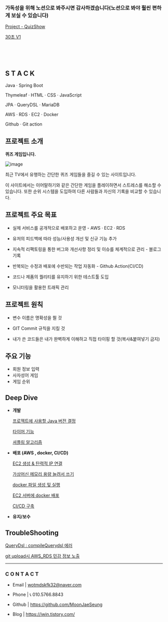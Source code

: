 
### 가독성을 위해 노션으로 봐주시면 감사하겠습니다(노션으로 봐야 훨씬 편하게 보실 수 있습니다)
[Project - QuizShow ](https://www.notion.so/Project-QuizShow-b49dc7c1b6af4e328fbb8d3872e5d281?pvs=21) <br>

[30초 V1](https://www.notion.so/30-V1-aac81e2f51d7459a896276e2f528b225?pvs=21)


<br><br><br>



## **S T A C K**

Java · Spring Boot

Thymeleaf · HTML · CSS · JavaScript

JPA · QueryDSL · MariaDB

AWS · RDS · EC2 · Docker

Github · Git action 


## 프로젝트 소개

**퀴즈 게임입니다.**

![image](https://github.com/MoonJaeSeung/QuizShow/assets/108584477/0848f225-eff6-4878-8074-e4018b7eb516)


최근 TV에서 유행하는 간단한 퀴즈 게임들을 즐길 수 있는 사이트입니다.

이 사이트에서는 이어말하기와 같은 간단한 게임을 플레이하면서 스트레스를 해소할 수 있습니다. 또한 순위 시스템을 도입하여 다른 사람들과 자신의 기록을 비교할 수 있습니다.



## **프로젝트 주요 목표**

- 실제 서비스를 공개적으로 배포하고 운영 - AWS · EC2 · RDS

- 유저의 피드백에 따라 성능/사용성 개선 및 신규 기능 추가

- 지속적 리팩토링을 통한 버그와 개선사항 정리 및 이슈를 체계적으로 관리 - 블로그 기록

- 반복되는 수정과 배포에 수반되는 작업 자동화 - Github  Action(CI/CD)

- 코드나 제품의 퀄리티를 유지하기 위한 테스트툴 도입

- 모니터링을 활용한 트래픽 관리


## **프로젝트 원칙**

- 변수 이름은 명확성을 띌 것

- GIT Commit 규칙을 지킬 것

- 내가 쓴 코드들은 내가 완벽하게 이해하고 직접 타이핑 할 것(복사&붙여넣기 금지)


## **주요 기능**

- 회원 정보 입력
- 사자성어 게임
- 게임 순위


## **Deep Dive**

- **개발**
    
    
    
    [프로젝트에 사용할 Java 버전 결정](https://iwin.tistory.com/115)
    
    
    
    [타이머 기능](https://iwin.tistory.com/113)
    
    
    
    [셔플링 알고리즘](https://iwin.tistory.com/114)
    
- **배포 (AWS , docker, CI/CD)**
    
   
    
    [EC2 생성 & 탄력적 IP 연결](https://iwin.tistory.com/102)
    
    
    
    [가상머신 메모리 용량 늘려서 쓰기](https://iwin.tistory.com/105)
    
    
    
    [docker 파일 생성 및 실행](https://iwin.tistory.com/107)
    
    
    
    [EC2 서버에 docker 배포](https://iwin.tistory.com/108)
    
    
    
    [CI/CD 구축](https://iwin.tistory.com/109)
    
- **유지/보수**

## TroubleShooting


[QueryDsl : compileQuerydsl 에러](https://iwin.tistory.com/110)


[git upload시 AWS_RDS 민감 정보 노출](https://iwin.tistory.com/116)


---

### **C O N T A C T**

- Email | wotmdskfk32@naver.com
- Phone | 📞 010.5766.8843

- Github | https://github.com/MoonJaeSeung
- Blog | https://iwin.tistory.com/






